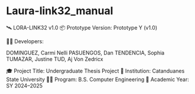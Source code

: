 # Laura-link32_manual

🛰️ LORA-LINK32 v1.0
📦 Prototype Version: Prototype Y (v1.0)

👨‍💻 Developers:

DOMINGUEZ, Carmi Nelli 
PASUENGOS, Dan 
TENDENCIA, Sophia 
TUMAZAR, Justine 
TUD, Aj Von Zedricx 

🎓 Project Title: Undergraduate Thesis Project
🏫 Institution: Catanduanes State University
🧑‍🔧 Program: B.S. Computer Engineering
📅 Academic Year: SY 2024–2025
